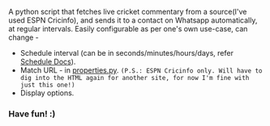 A python script that fetches live cricket commentary from a source(I've used ESPN Cricinfo), and sends it to a contact on Whatsapp automatically, at regular intervals.
Easily configurable as per one's own use-case, can change -
- Schedule interval (can be in seconds/minutes/hours/days, refer [Schedule Docs](https://schedule.readthedocs.io/en/stable/)).
- Match URL - in [properties.py](properties.py).
`(P.S.: ESPN Cricinfo only. Will have to dig into the HTML again for another site, for now I'm fine with just this one!)`
- Display options.

<h3>Have fun! :)<h3>